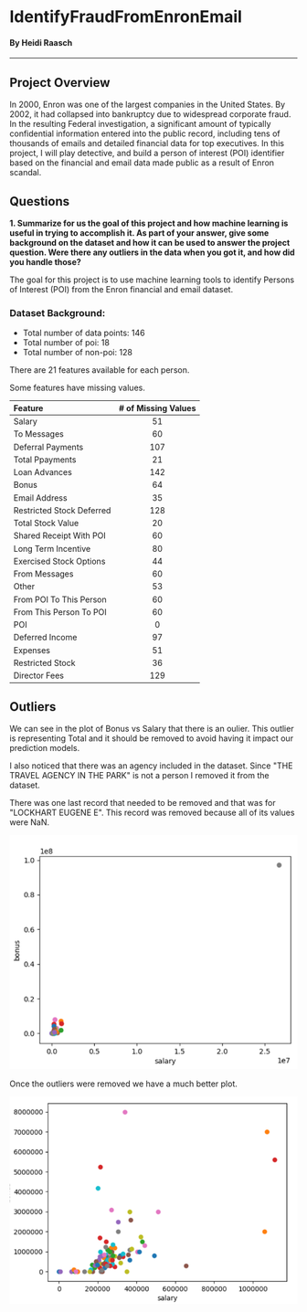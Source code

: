# IdentifyFraudFromEnronEmail
#### By Heidi Raasch

**********************

## Project Overview

In 2000, Enron was one of the largest companies in the United States. By 2002, it had collapsed into bankruptcy due to widespread corporate fraud. In the resulting Federal investigation, a significant amount of typically confidential information entered into the public record, including tens of thousands of emails and detailed financial data for top executives. In this project, I will play detective, and build a person of interest (POI) identifier based on the financial and email data made public as a result of Enron scandal. 

## Questions

**1. Summarize for us the goal of this project and how machine learning is useful in trying to accomplish it. As part of your answer, give some background on the dataset and how it can be used to answer the project question. Were there any outliers in the data when you got it, and how did you handle those?**

The goal for this project is to use machine learning tools to identify Persons of Interest (POI) from the Enron financial and email dataset. 

### Dataset Background:

* Total number of data points: 146
* Total number of poi: 18
* Total number of non-poi: 128

There are 21 features available for each person.

Some features have missing values. 

| Feature | # of Missing Values |
| :---- | :---: |
| Salary  | 51|
| To Messages | 60 |
| Deferral Payments | 107 |
| Total Ppayments | 21 |
| Loan Advances | 142 |
| Bonus | 64 |
| Email Address | 35 |
| Restricted Stock Deferred | 128 |
| Total Stock Value | 20 |
| Shared Receipt With POI | 60 |
| Long Term Incentive | 80 |
| Exercised Stock Options | 44 |
| From Messages | 60 |
| Other | 53 |
| From POI To This Person | 60 |
| From This Person To POI | 60 |
| POI | 0 |
| Deferred Income | 97 |
| Expenses | 51 |
| Restricted Stock | 36 |
| Director Fees | 129 |

## Outliers

We can see in the plot of Bonus vs Salary that there is an oulier. This outlier is representing Total and it should be removed to avoid having it impact our prediction models. 

I also noticed that there was an agency included in the dataset. Since "THE TRAVEL AGENCY IN THE PARK" is not a person I removed it from the dataset. 

There was one last record that needed to be removed and that was for "LOCKHART EUGENE E". This record was removed because all of its values were NaN.

![Original Plot](https://github.com/hraasch12/IdentifyFraudFromEnronEmail/blob/master/Bonus_Salary_Plot.PNG)

Once the outliers were removed we have a much better plot.

![Plot Without Outlier](https://github.com/hraasch12/IdentifyFraudFromEnronEmail/blob/master/Bonus_Salary_Post_Plot.PNG)

